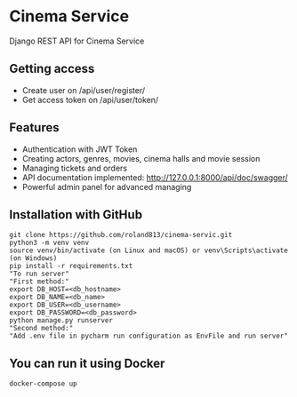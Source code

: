# Cinema Service

Django REST API for Cinema Service

## Getting access

* Create user on /api/user/register/
* Get access token on /api/user/token/

## Features

* Authentication with JWT Token
* Creating actors, genres, movies, cinema halls and movie session
* Managing tickets and orders
* API documentation implemented: http://127.0.0.1:8000/api/doc/swagger/
* Powerful admin panel for advanced managing

## Installation with GitHub

```shell
git clone https://github.com/roland813/cinema-servic.git
python3 -m venv venv
source venv/bin/activate (on Linux and macOS) or venv\Scripts\activate (on Windows)
pip install -r requirements.txt
"To run server"
"First method:"
export DB_HOST=<db_hostname>
export DB_NAME=<db_name>
export DB_USER=<db_username>
export DB_PASSWORD=<db_password>
python manage.py runserver
"Second method:"
"Add .env file in pycharm run configuration as EnvFile and run server"
```

## You can run it using Docker

```shell
docker-compose up
```
